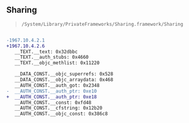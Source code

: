 ## Sharing

> `/System/Library/PrivateFrameworks/Sharing.framework/Sharing`

```diff

-1967.10.4.2.1
+1967.10.4.2.6
   __TEXT.__text: 0x32dbbc
   __TEXT.__auth_stubs: 0x4660
   __TEXT.__objc_methlist: 0x11220

   __DATA_CONST.__objc_superrefs: 0x528
   __DATA_CONST.__objc_arraydata: 0x468
   __AUTH_CONST.__auth_got: 0x2348
-  __AUTH_CONST.__auth_ptr: 0xe10
+  __AUTH_CONST.__auth_ptr: 0xe18
   __AUTH_CONST.__const: 0xfd48
   __AUTH_CONST.__cfstring: 0x12b20
   __AUTH_CONST.__objc_const: 0x386c8

```
